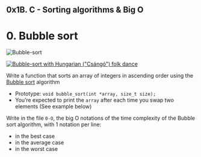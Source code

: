 ## 0x1B. C - Sorting algorithms & Big O


# 0. Bubble sort

![Bubble-sort](https://www.youtube.com/embed/lyZQPjUT5B4)

[![Bubble-sort with Hungarian ("Csángó") folk dance](https://youtu.be/lyZQPjUT5B4)](https://www.youtube.com/watch?v=lyZQPjUT5B4&feature=emb_imp_woyt)

Write a function that sorts an array of integers in ascending order using the [Bubble sort](https://alx-intranet.hbtn.io/rltoken/awhP8BhtkGi-lwmMc2-KAw) algorithm

*  Prototype: `void bubble_sort(int *array, size_t size);`
*  You’re expected to print the `array` after each time you swap two elements (See example below)

Write in the file `0-O`, the big O notations of the time complexity of the Bubble sort algorithm, with 1 notation per line:

*  in the best case
*  in the average case
*  in the worst case
	    